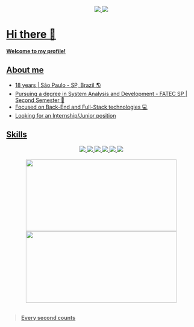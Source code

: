 <div align="center">

<a target='_blank' href="mailto:eulittlejunior@gmail.com"> <img src="https://img.shields.io/badge/Contact-952?style=for-the-badge&logo=gmail">
<a target='_blank' href="https://www.linkedin.com/in/jonas-leite-b6b5a0268/"> <img src="https://img.shields.io/badge/Linkedin-069?style=for-the-badge&logo=linkedin"> 

</div>

# Hi there 👋

**Welcome to my profile!**

## About me

- 18 years | São Paulo - SP, Brazil 🌎
- Pursuing a degree in System Analysis and Development - FATEC SP | Second Semester 🏫
- Focused on Back-End and Full-Stack technologies 💻
- Looking for an Internship/Junior position  


## Skills

<div align="center">
 
 <img src="https://img.shields.io/badge/HTML-220?style=for-the-badge&logo=html5">
 <img src="https://img.shields.io/badge/Python-069?style=for-the-badge&logo=python">
 <img src="https://img.shields.io/badge/Java-820?style=for-the-badge&logo=java">
 <img src="https://img.shields.io/badge/Git-521?style=for-the-badge&logo=git">
 <img src="https://img.shields.io/badge/SQL-002?style=for-the-badge&logo=mysql">
 <img src="https://img.shields.io/badge/Github-000?style=for-the-badge&logo=github">

</div>

<br>

<div align="center">

 <img width="400px" height="190px" src="https://github-readme-stats.vercel.app/api?username=little-junior&theme=transparent&bg_color=004&border_color=30A3DC&show_icons=true&icon_color=30A3DC&title_color=E923D5F&text_color=FFF">

 <img width="400px" height="190px" src="https://github-readme-stats-git-masterrstaa-rickstaa.vercel.app/api/top-langs/?username=little-junior&layout=compact&bg_color=004&border_color=30A3DC&title_color=E923D5F&text_color=FFF">

</div>

<br>

> **Every second counts**

